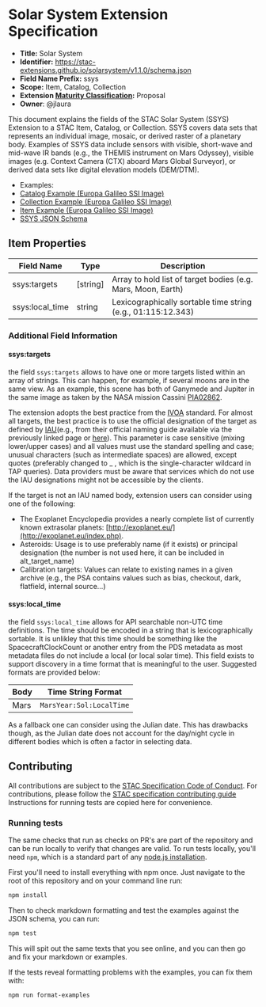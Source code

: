 # Solar System Extension Specification

- **Title:** Solar System
- **Identifier:** <https://stac-extensions.github.io/solarsystem/v1.1.0/schema.json>
- **Field Name Prefix:** ssys
- **Scope:** Item, Catalog, Collection
- **Extension [Maturity Classification](https://github.com/radiantearth/stac-spec/tree/master/README.md#extension-maturity):** Proposal
- **Owner**: @jlaura

This document explains the fields of the STAC Solar System (SSYS) Extension to a STAC Item, Catalog, or Collection. 
SSYS covers data sets that represents an individual image, mosaic, or derived raster of a planetary body. Examples 
of SSYS data include sensors with visible, short-wave and mid-wave IR bands (e.g., the THEMIS instrument on Mars 
Odyssey), visible images (e.g. Context Camera (CTX) aboard Mars Global Surveyor), or derived data sets like digital 
elevation models (DEM/DTM).

- Examples:
- [Catalog Example (Europa Galileo SSI Image)](examples/catalog.json)
- [Collection Example (Europa Galileo SSI Image)](examples/collection.json)
- [Item Example (Europa Galileo SSI Image)](examples/item.json)
- [SSYS JSON Schema](json-schema/schema.json)

## Item Properties

| Field Name      | Type        | Description |
| --------------- | ----------- | ----------- |
| ssys:targets    | \[string\]    | Array to hold list of target bodies (e.g. Mars, Moon, Earth) |
| ssys:local_time  | string      | Lexicographically sortable time string (e.g., 01:115:12.343) |

### Additional Field Information

#### ssys:targets

the field `ssys:targets` allows to have one or more targets listed within an array of strings. This can 
happen, for example, if several moons are in the same view. As an example, this scene has both of Ganymede
and Jupiter in the same image as taken by the NASA mission Cassini [PIA02862](https://photojournal.jpl.nasa.gov/catalog/PIA02862).

The extension adopts the best practice from the [IVOA](https://www.ivoa.net/documents/EPNTAP/20201027/WD-epntap-2.0-20201027.html#tth_sEc2.1.3) standard. For almost all targets, the best practice is to use the official designation of the target as defined by [IAU](https://www.iau.org/public/themes/naming/)(e.g., from their official naming guide available via the previously linked page or [here](https://docs.google.com/spreadsheets/d/1CEXGyancLRtHyPW7u0L_JNi0V8aDuIhv/edit#gid=1358030832)). This parameter is case sensitive (mixing lower/upper cases) and all values must use the standard spelling and case; unusual characters (such as intermediate spaces) are allowed, except quotes (preferably changed to _ , which is the single-character wildcard in TAP queries). Data providers must be aware that services which do not use the IAU designations might not be accessible by the clients.

If the target is not an IAU named body, extension users can consider using one of the following:
- The Exoplanet Encyclopedia provides a nearly complete list of currently known extrasolar planets: [http://exoplanet.eu/](http://exoplanet.eu/index.php).
- Asteroids: Usage is to use preferably name (if it exists) or principal designation (the number is not used here, it can be included in alt_target_name)
- Calibration targets: Values can relate to existing names in a given archive (e.g., the PSA contains values such as bias, checkout, dark, flatfield, internal source…)

#### ssys:local_time

the field `ssys:local_time` allows for API searchable non-UTC time definitions. The time should be encoded in a 
string that is lexicographically sortable. It is unlikley that this time should be something like the SpacecraftClockCount or another 
entry from the PDS metadata as most metadata files do not include a local (or local solar time). This field exists to support discovery
in a time format that is meaningful to the user. Suggested formats are provided below:

| Body | Time String Format |
| -----| -------------------|
| Mars | `MarsYear:Sol:LocalTime` |

As a fallback one can consider using the Julian date. This has drawbacks though, as the Julian date does not 
account for the day/night cycle in different bodies which is often a factor in selecting data.

## Contributing

All contributions are subject to the
[STAC Specification Code of Conduct](https://github.com/radiantearth/stac-spec/blob/master/CODE_OF_CONDUCT.md).
For contributions, please follow the
[STAC specification contributing guide](https://github.com/radiantearth/stac-spec/blob/master/CONTRIBUTING.md) Instructions
for running tests are copied here for convenience.

### Running tests

The same checks that run as checks on PR's are part of the repository and can be run locally to verify that changes are valid. 
To run tests locally, you'll need `npm`, which is a standard part of any [node.js installation](https://nodejs.org/en/download/).

First you'll need to install everything with npm once. Just navigate to the root of this repository and on 
your command line run:
```bash
npm install
```

Then to check markdown formatting and test the examples against the JSON schema, you can run:
```bash
npm test
```

This will spit out the same texts that you see online, and you can then go and fix your markdown or examples.

If the tests reveal formatting problems with the examples, you can fix them with:
```bash
npm run format-examples
```
